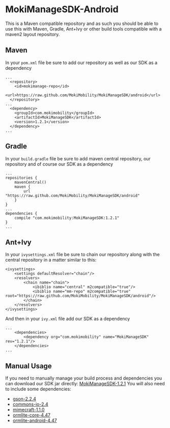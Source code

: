 MokiManageSDK-Android
=====================
This is a Maven compatible repository and as such you should be able to use this with Maven, Gradle, Ant+Ivy or other build tools compatible with a maven2 layout repository.

Maven
-----
In your `pom.xml` file be sure to add our repository as well as our SDK as a dependency
```
...
  <repository>
    <id>mokimanage-repo</id>
    <url>https://raw.github.com/MokiMobility/MokiManageSDK/android</url>
  </repository>
...
  <dependency>
    <groupId>com.mokimobility</groupId>
    <artifactId>MokiManageSDK</artifactId>
    <version>1.2.1</version>
  </dependency>
...
```

Gradle
------
In your `build.gradle` file be sure to add maven central repository, our repository and of course our SDK as a dependency
```
...
repositories {
    mavenCentral()
    maven {
        url "https://raw.github.com/MokiMobility/MokiManageSDK/android"
    }
}
...
dependencies {
    compile "com.mokimobility:MokiManageSDK:1.2.1"
}
...
```

Ant+Ivy
-------
In your `ivysettings.xml` file be sure to chain our repository along with the central repository in a matter similar to this:
```
<ivysettings>
    <settings defaultResolver="chain"/>
    <resolvers>
        <chain name="chain">
            <ibiblio name="central" m2compatible="true"/>
            <ibiblio name="mm-repo" m2compatible="true" root="https://raw.github.com/MokiMobility/MokiManageSDK/android"/>
        </chain>
    </resolvers>
</ivysettings>
```
And then in your `ivy.xml` file add our SDK as a dependency
```
...
    <dependencies>
        <dependency org="com.mokimobility" name="MokiManageSDK" rev="1.2.1"/>
    </dependencies>
...
```

Manual Usage
------------
If you need to manually manage your build process and dependencies you can download our SDK jar directly: [MokiManageSDK-1.2.1](https://raw.github.com/MokiMobility/MokiManageSDK/android/com/mokimobility/MokiManageSDK/1.2.1/MokiManageSDK-1.2.1.jar)
You will also need to include some dependencies:
* [gson-2.2.4](http://repo1.maven.org/maven2/com/google/code/gson/gson/2.2.4/gson-2.2.4.jar)
* [commons-io-2.4](http://repo1.maven.org/maven2/commons-io/commons-io/2.4/commons-io-2.4.jar)
* [mimecraft-1.1.0](http://repo1.maven.org/maven2/com/squareup/mimecraft/mimecraft/1.1.0/mimecraft-1.1.0.jar)
* [ormlite-core-4.47](http://repo1.maven.org/maven2/com/j256/ormlite/ormlite-core/4.47/ormlite-core-4.47.jar)
* [ormlite-android-4.47](http://repo1.maven.org/maven2/com/j256/ormlite/ormlite-android/4.47/ormlite-android-4.47.jar)
